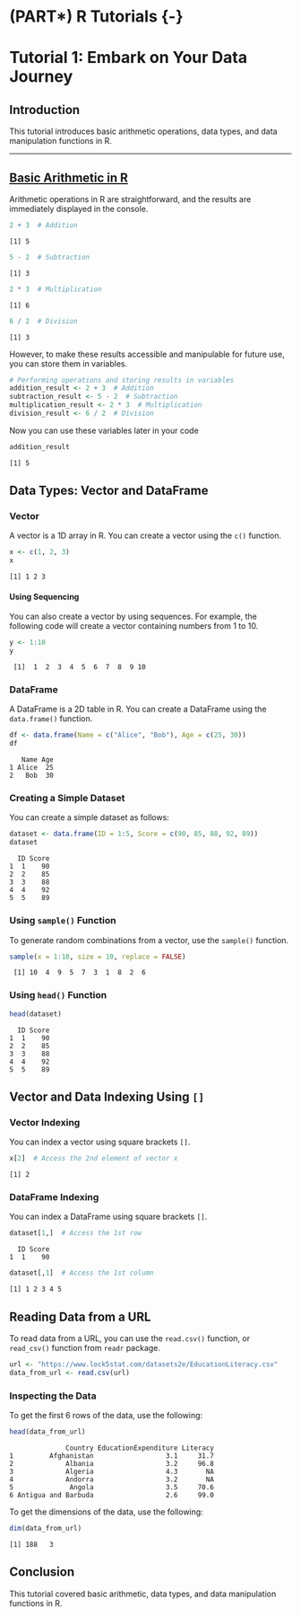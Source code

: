 # (PART\*) R Tutorials {-}

# Tutorial 1: Embark on Your Data Journey 


## Introduction

This tutorial introduces basic arithmetic operations, data types, and data manipulation functions in R.

---

## [Basic Arithmetic in R](#basic-arithmetic-in-r)
Arithmetic operations in R are straightforward, and the results are immediately displayed in the console.


```r
2 + 3  # Addition
```

```
[1] 5
```

```r
5 - 2  # Subtraction
```

```
[1] 3
```

```r
2 * 3  # Multiplication
```

```
[1] 6
```

```r
6 / 2  # Division
```

```
[1] 3
```


However, to make these results accessible and manipulable for future use, you can store them in variables.


```r
# Performing operations and storing results in variables
addition_result <- 2 + 3  # Addition
subtraction_result <- 5 - 2  # Subtraction
multiplication_result <- 2 * 3  # Multiplication
division_result <- 6 / 2  # Division
```


Now you can use these variables later in your code


```r
addition_result
```

```
[1] 5
```


## Data Types: Vector and DataFrame

### Vector

A vector is a 1D array in R. You can create a vector using the `c()` function.


```r
x <- c(1, 2, 3)
x
```

```
[1] 1 2 3
```

#### Using Sequencing

You can also create a vector by using sequences. For example, the following code will create a vector containing numbers from 1 to 10.



```r
y <- 1:10
y
```

```
 [1]  1  2  3  4  5  6  7  8  9 10
```


### DataFrame

A DataFrame is a 2D table in R. You can create a DataFrame using the `data.frame()` function.


```r
df <- data.frame(Name = c("Alice", "Bob"), Age = c(25, 30))
df
```

```
   Name Age
1 Alice  25
2   Bob  30
```


### Creating a Simple Dataset

You can create a simple dataset as follows:


```r
dataset <- data.frame(ID = 1:5, Score = c(90, 85, 88, 92, 89))
dataset
```

```
  ID Score
1  1    90
2  2    85
3  3    88
4  4    92
5  5    89
```

### Using `sample()` Function

To generate random combinations from a vector, use the `sample()` function.


```r
sample(x = 1:10, size = 10, replace = FALSE)
```

```
 [1] 10  4  9  5  7  3  1  8  2  6
```

### Using `head()` Function


```r
head(dataset)
```

```
  ID Score
1  1    90
2  2    85
3  3    88
4  4    92
5  5    89
```

## Vector and Data Indexing Using `[]`

### Vector Indexing

You can index a vector using square brackets `[]`.


```r
x[2]  # Access the 2nd element of vector x
```

```
[1] 2
```

### DataFrame Indexing

You can index a DataFrame using square brackets `[]`.


```r
dataset[1,]  # Access the 1st row
```

```
  ID Score
1  1    90
```

```r
dataset[,1]  # Access the 1st column
```

```
[1] 1 2 3 4 5
```

## Reading Data from a URL

To read data from a URL, you can use the `read.csv()` function, or `read_csv()` function from `readr` package.


```r
url <- "https://www.lock5stat.com/datasets2e/EducationLiteracy.csv"
data_from_url <- read.csv(url)
```

### Inspecting the Data

To get the first 6 rows of the data, use the following:


```r
head(data_from_url)
```

```
              Country EducationExpenditure Literacy
1         Afghanistan                  3.1     31.7
2             Albania                  3.2     96.8
3             Algeria                  4.3       NA
4             Andorra                  3.2       NA
5              Angola                  3.5     70.6
6 Antigua and Barbuda                  2.6     99.0
```

To get the dimensions of the data, use the following:


```r
dim(data_from_url)
```

```
[1] 188   3
```

## Conclusion

This tutorial covered basic arithmetic, data types, and data manipulation functions in R.
